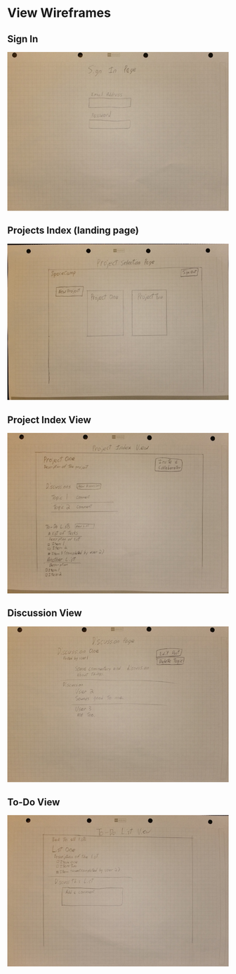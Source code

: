 # View Wireframes

## Sign In
![sign-in]

## Projects Index (landing page)
![projects-index]

## Project Index View
![project-index]

## Discussion View
![discussion-view]

## To-Do View
![to-do-view]

[sign-in]: ./wireframes/Sign_In.jpg
[projects-index]: ./wireframes/Projects_Index.jpg
[project-index]: ./wireframes/Project_Index.jpg
[discussion-view]: ./wireframes/Discussion_View.jpg
[to-do-view]: ./wireframes/To_Do_View.jpg
